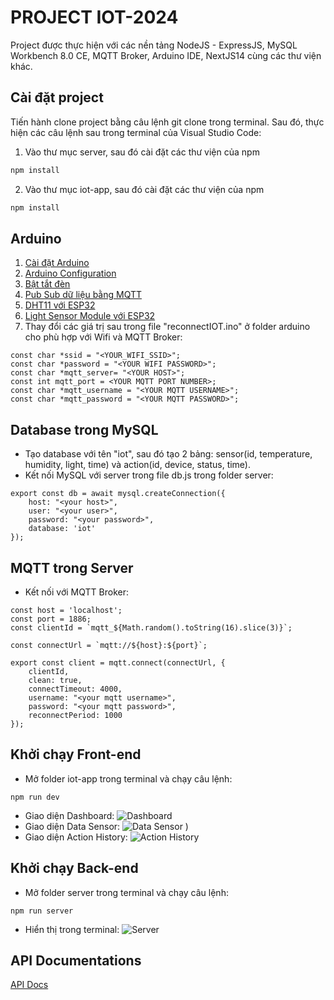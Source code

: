 # PROJECT IOT-2024

Project được thực hiện với các nền tảng NodeJS - ExpressJS, MySQL Workbench 8.0 CE, MQTT Broker, Arduino IDE, NextJS14 cùng các thư viện khác.

## Cài đặt project

Tiến hành clone project bằng câu lệnh git clone trong terminal. Sau đó, thực hiện các câu lệnh sau trong terminal của Visual Studio Code:
1. Vào thư mục server, sau đó cài đặt các thư viện của npm
```bash
npm install
```
2. Vào thư mục iot-app, sau đó cài đặt các thư viện của npm
```bash
npm install
```

## Arduino
1. [Cài đặt Arduino](https://www.arduino.cc/en/software)
2. [Arduino Configuration](https://cedalo.com/blog/how-to-install-mosquitto-mqtt-broker-on-windows/)
3. [Bật tắt đèn](https://www.emqx.com/en/blog/esp8266_mqtt_led)
4. [Pub Sub dữ liệu bằng MQTT](https://randomnerdtutorials.com/esp32-mqtt-publish-subscribe-arduino-ide/)
5. [DHT11 với ESP32](https://randomnerdtutorials.com/esp32-dht11-dht22-temperature-humidity-sensor-arduino-ide/)
6. [Light Sensor Module với ESP32](https://esp32io.com/tutorials/esp32-ldr-module)
7. Thay đổi các giá trị sau trong file "reconnectIOT.ino" ở folder arduino cho phù hợp với Wifi và MQTT Broker:
```
const char *ssid = "<YOUR_WIFI_SSID>";
const char *password = "<YOUR WIFI PASSWORD>";
const char *mqtt_server= "<YOUR HOST>";
const int mqtt_port = <YOUR MQTT PORT NUMBER>;
const char *mqtt_username = "<YOUR MQTT USERNAME>";
const char *mqtt_password = "<YOUR MQTT PASSWORD>";
```

## Database trong MySQL
- Tạo database với tên "iot", sau đó tạo 2 bảng: sensor(id, temperature, humidity, light, time) và action(id, device, status, time).
- Kết nối MySQL với server trong file db.js trong folder server:
```
export const db = await mysql.createConnection({
    host: "<your host>",
    user: "<your user>",
    password: "<your password>",
    database: 'iot'
});     
```

## MQTT trong Server
- Kết nối với MQTT Broker:
```
const host = 'localhost';
const port = 1886;
const clientId = `mqtt_${Math.random().toString(16).slice(3)}`;

const connectUrl = `mqtt://${host}:${port}`;

export const client = mqtt.connect(connectUrl, {
    clientId,
    clean: true,
    connectTimeout: 4000,
    username: "<your mqtt username>",
    password: "<your mqtt password>",
    reconnectPeriod: 1000
});
```

## Khởi chạy Front-end
- Mở folder iot-app trong terminal và chạy câu lệnh: 
```
npm run dev
```
- Giao diện Dashboard:
![Dashboard](https://scontent.fhan14-3.fna.fbcdn.net/v/t1.15752-9/433589022_2375425969308550_7543537801723997195_n.png?_nc_cat=110&ccb=1-7&_nc_sid=9f807c&_nc_ohc=9Lg0f-bX5vAQ7kNvgEGB1jk&_nc_oc=Adh-CfDM81KqUFjoWM4LYugr-ouBar27Tx-Se8IGxO5YvOuCK5ZY2-kiQZ_Z9hWfpUE&_nc_zt=23&_nc_ht=scontent.fhan14-3.fna&oh=03_Q7cD1gFBIJwwzKzkQxPydnOBYIU88wp_Ls9z7XCxwXYQBZtJBw&oe=67D52215)
- Giao diện Data Sensor:
![Data Sensor](https://scontent.fhan14-4.fna.fbcdn.net/v/t1.15752-9/433454559_392692973623672_6980974951250184786_n.png?_nc_cat=107&ccb=1-7&_nc_sid=9f807c&_nc_ohc=ydiir8l-sxYQ7kNvgHLGGtT&_nc_oc=AdjAV0T4_9c06PJQK4djUj8V4xnXstNDwOnT7pmM0qTgHW79HOWQIxl0S7q_3AMvaVM&_nc_zt=23&_nc_ht=scontent.fhan14-4.fna&oh=03_Q7cD1gEda6vkEw5p7kTohvw7t8gNGbqID-AM49UslCx1rscWEA&oe=67D501C4)
)
- Giao diện Action History:
![Action History](https://scontent.fhan14-4.fna.fbcdn.net/v/t1.15752-9/433622561_1143770213299948_8275038978554833592_n.png?_nc_cat=102&ccb=1-7&_nc_sid=9f807c&_nc_ohc=trxeBiScQtQQ7kNvgHalhXq&_nc_oc=AdizDz0r8vggKJNlcQf0CGi8tguHNCsHvQI-NlTJ2utLTzahFjA5IyRl5tLOOYgf5RU&_nc_zt=23&_nc_ht=scontent.fhan14-4.fna&oh=03_Q7cD1gENwg5L0IP2oZVkbX1vaHIyZHaV5xQEeC9DZRfAcJFqbA&oe=67D52A54)

## Khởi chạy Back-end
- Mở folder server trong terminal và chạy câu lệnh:
```
npm run server
```
- Hiển thị trong terminal:
![Server](https://scontent.fhan5-10.fna.fbcdn.net/v/t1.15752-9/433830415_938879457565667_6407393871437822140_n.png?_nc_cat=101&ccb=1-7&_nc_sid=5f2048&_nc_ohc=MOHXe9MxUy0AX91gRLu&_nc_ht=scontent.fhan5-10.fna&oh=03_AdQyqvG0j_A0SuzCabiLIWPmKa88_IreWCGhkq4F6Yr_FQ&oe=662C55B0)

## API Documentations
[API Docs](https://documenter.getpostman.com/view/29359206/2sA2xpRogP)
